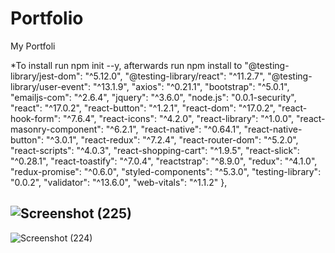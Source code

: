 # Portfolio
My Portfoli

*To install run  npm init --y,
afterwards run npm install to 
"@testing-library/jest-dom": "^5.12.0",
    "@testing-library/react": "^11.2.7",
    "@testing-library/user-event": "^13.1.9",
    "axios": "^0.21.1",
    "bootstrap": "^5.0.1",
    "emailjs-com": "^2.6.4",
    "jquery": "^3.6.0",
    "node.js": "0.0.1-security",
    "react": "^17.0.2",
    "react-button": "^1.2.1",
    "react-dom": "^17.0.2",
    "react-hook-form": "^7.6.4",
    "react-icons": "^4.2.0",
    "react-library": "^1.0.0",
    "react-masonry-component": "^6.2.1",
    "react-native": "^0.64.1",
    "react-native-button": "^3.0.1",
    "react-redux": "^7.2.4",
    "react-router-dom": "^5.2.0",
    "react-scripts": "^4.0.3",
    "react-shopping-cart": "^1.9.5",
    "react-slick": "^0.28.1",
    "react-toastify": "^7.0.4",
    "reactstrap": "^8.9.0",
    "redux": "^4.1.0",
    "redux-promise": "^0.6.0",
    "styled-components": "^5.3.0",
    "testing-library": "0.0.2",
    "validator": "^13.6.0",
    "web-vitals": "^1.1.2"
  },
  
  ## ![Screenshot (225)](https://user-images.githubusercontent.com/68447140/119211525-8f175180-ba67-11eb-94e9-8c0802ad10a3.png)
![Screenshot (224)](https://user-images.githubusercontent.com/68447140/119211530-93dc0580-ba67-11eb-96d2-9cea1dc4d295.png)

